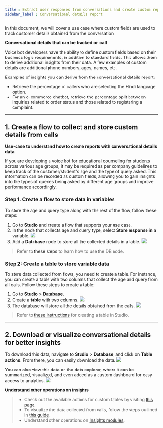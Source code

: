 ```yaml
---
title : Extract user responses from conversations and create custom reports
sidebar_label : Conversational details report
---
```


In this document, we will cover a use case where custom fields are used to track customer details obtained from the conversation.


**Conversational details that can be tracked on call**

Voice bot developers have the ability to define custom fields based on their business logic requirements, in addition to standard fields. This allows them to derive additional insights from their data. A few examples of custom details are additional phone numbers, ages, names, etc.

Examples of insights you can derive from the conversational details report: 
- Retrieve the percentage of callers who are selecting the Hindi language option.
- For an e-commerce chatbot, retrieve the percentage split between inquiries related to order status and those related to registering a complaint.


-----

## 1. Create a flow to collect and store custom details from calls

**Use-case to understand how to create reports with conversational details data**

If you are developing a voice bot for educational counseling for students across various age groups, it may be required as per company guidelines to keep track of the customer/student's age and the type of query asked. This information can be recorded as custom fields, allowing you to gain insights into the types of queries being asked by different age groups and improve performance accordingly.


### Step 1. Create a flow to store data in variables 

To store the age and query type along with the rest of the flow, follow these steps:

1. Go to **Studio** and create a flow that supports your use case.
2. In the node that collects age and query type, select **Store response in** a variable.
    ![](https://i.imgur.com/qyw4l5R.png)
3. Add a **Database** node to store all the collected details in a table.
    ![](https://i.imgur.com/oUYYcPT.png)    
> Refer to [these steps](https://docs.yellow.ai/docs/platform_concepts/studio/build/nodes/action-nodes#23-database)  to learn how to use the DB node.


### Step 2: Create a table to store variable data

To store data collected from flows, you need to create a table. For instance, you can create a table with two columns that collect the age and query from all calls. Follow these steps to create a table:

1. Go to **Studio** > **Database**.
2. Create a **table** with two columns.
     ![](https://i.imgur.com/4lXUJo5.png)
3. The database will store all the details obtained from the calls.
    ![](https://i.imgur.com/icLbN3u.png)

> Refer to [these instructions](https://docs.yellow.ai/docs/platform_concepts/studio/database#-1-create-table) for creating a table in Studio.

------

## 2. Download or visualize conversational details for better insights

To download this data, navigate to **Studio** > **Database**, and click on **Table actions**. From there, you can easily download the data.
![](https://i.imgur.com/ZCrHFs2.png)


You can also view this data on the data explorer, where it can be summarized, visualized, and even added as a custom dashboard for easy access to analytics.
![](https://i.imgur.com/Xyig1o0.png)


**Understand other operations on insights**

> - Check out the available actions for custom tables by visiting [this page](https://docs.yellow.ai/docs/platform_concepts/growth/dataexplorer/customtables).    
> - To visualize the data collected from calls, follow the steps outlined in [this guide](https://docs.yellow.ai/docs/cookbooks/voice-as-channel/reporting/cdr).
> - Understand other operations on [Insights modules](https://docs.yellow.ai/docs/platform_concepts/growth/introductiontoinsights). 

